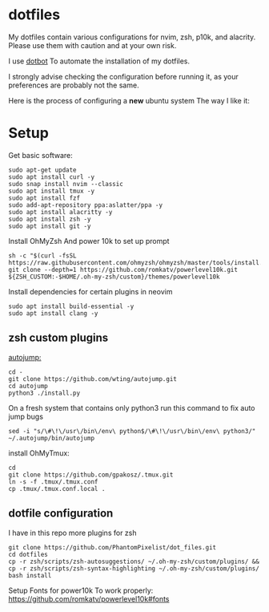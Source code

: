 # dotfiles

My dotfiles contain various configurations for nvim, zsh, p10k, and alacrity. Please use them with caution and at your own risk.

I use [dotbot](https://github.com/anishathalye/dotbot) To automate the installation of my dotfiles.

I strongly advise checking the configuration before running it, as your preferences are probably not the same.

Here is the process of configuring a **new** ubuntu system The way I like it:
# Setup
Get basic software:
```
sudo apt-get update 
sudo apt install curl -y 
sudo snap install nvim --classic 
sudo apt install tmux -y 
sudo apt install fzf 
sudo add-apt-repository ppa:aslatter/ppa -y 
sudo apt install alacritty -y 
sudo apt install zsh -y 
sudo apt install git -y
```
Install OhMyZsh And power 10k to set up prompt
```
sh -c "$(curl -fsSL https://raw.githubusercontent.com/ohmyzsh/ohmyzsh/master/tools/install.sh)"
git clone --depth=1 https://github.com/romkatv/powerlevel10k.git ${ZSH_CUSTOM:-$HOME/.oh-my-zsh/custom}/themes/powerlevel10k
```
Install dependencies for certain plugins in neovim
```
sudo apt install build-essential -y 
sudo apt install clang -y
```
## zsh custom plugins
[autojump:](https://github.com/wting/autojump.git)
```
cd - 
git clone https://github.com/wting/autojump.git
cd autojump
python3 ./install.py
```
On a fresh system that contains only python3 run this command to fix auto jump bugs
```
sed -i "s/\#\!\/usr\/bin\/env\ python$/\#\!\/usr\/bin\/env\ python3/" ~/.autojump/bin/autojump
```
install OhMyTmux:
```
cd
git clone https://github.com/gpakosz/.tmux.git
ln -s -f .tmux/.tmux.conf
cp .tmux/.tmux.conf.local .
```

## dotfile configuration
I have in this repo more plugins for zsh
```
git clone https://github.com/PhantomPixelist/dot_files.git 
cd dotfiles
cp -r zsh/scripts/zsh-autosuggestions/ ~/.oh-my-zsh/custom/plugins/ && cp -r zsh/scripts/zsh-syntax-highlighting ~/.oh-my-zsh/custom/plugins/
bash install
```

Setup Fonts for power10k To work properly:
https://github.com/romkatv/powerlevel10k#fonts

